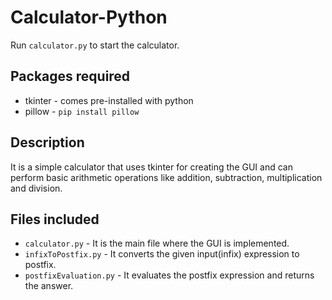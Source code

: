 # Calculator-Python

Run `calculator.py` to start the calculator.

## Packages required
+ tkinter - comes pre-installed with python
+ pillow - `pip install pillow`

## Description
It is a simple calculator that uses tkinter for creating the GUI and can perform basic arithmetic operations like addition, subtraction, multiplication and division.

## Files included
+ `calculator.py` - It is the main file where the GUI is implemented.
+ `infixToPostfix.py` - It converts the given input(infix) expression to postfix.
+ `postfixEvaluation.py` - It evaluates the postfix expression and returns the answer.
